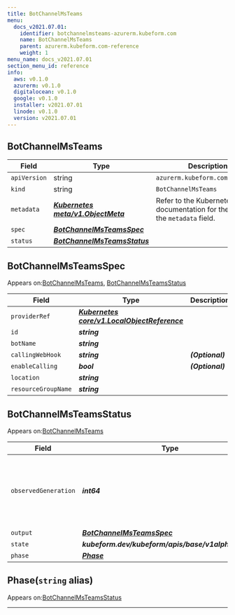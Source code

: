 ```yaml
---
title: BotChannelMsTeams
menu:
  docs_v2021.07.01:
    identifier: botchannelmsteams-azurerm.kubeform.com
    name: BotChannelMsTeams
    parent: azurerm.kubeform.com-reference
    weight: 1
menu_name: docs_v2021.07.01
section_menu_id: reference
info:
  aws: v0.1.0
  azurerm: v0.1.0
  digitalocean: v0.1.0
  google: v0.1.0
  installer: v2021.07.01
  linode: v0.1.0
  version: v2021.07.01
---
```


## BotChannelMsTeams
| Field | Type | Description |
| ------ | ----- | ----------- |
| `apiVersion` | string | `azurerm.kubeform.com/v1alpha1` |
|    `kind` | string | `BotChannelMsTeams` |
| `metadata` | ***[Kubernetes meta/v1.ObjectMeta](https://v1-18.docs.kubernetes.io/docs/reference/generated/kubernetes-api/v1.18/#objectmeta-v1-meta)***|Refer to the Kubernetes API documentation for the fields of the `metadata` field.|
| `spec` | ***[BotChannelMsTeamsSpec](#botchannelmsteamsspec)***||
| `status` | ***[BotChannelMsTeamsStatus](#botchannelmsteamsstatus)***||
## BotChannelMsTeamsSpec

Appears on:[BotChannelMsTeams](#botchannelmsteams), [BotChannelMsTeamsStatus](#botchannelmsteamsstatus)

| Field | Type | Description |
| ------ | ----- | ----------- |
| `providerRef` | ***[Kubernetes core/v1.LocalObjectReference](https://v1-18.docs.kubernetes.io/docs/reference/generated/kubernetes-api/v1.18/#localobjectreference-v1-core)***||
| `id` | ***string***||
| `botName` | ***string***||
| `callingWebHook` | ***string***| ***(Optional)*** |
| `enableCalling` | ***bool***| ***(Optional)*** |
| `location` | ***string***||
| `resourceGroupName` | ***string***||
## BotChannelMsTeamsStatus

Appears on:[BotChannelMsTeams](#botchannelmsteams)

| Field | Type | Description |
| ------ | ----- | ----------- |
| `observedGeneration` | ***int64***| ***(Optional)*** Resource generation, which is updated on mutation by the API Server.|
| `output` | ***[BotChannelMsTeamsSpec](#botchannelmsteamsspec)***| ***(Optional)*** |
| `state` | ***kubeform.dev/kubeform/apis/base/v1alpha1.State***| ***(Optional)*** |
| `phase` | ***[Phase](#phase)***| ***(Optional)*** |
## Phase(`string` alias)

Appears on:[BotChannelMsTeamsStatus](#botchannelmsteamsstatus)

---
